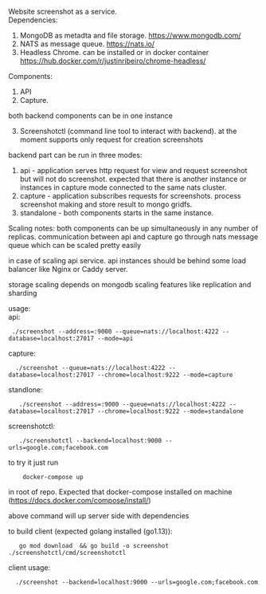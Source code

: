 Website screenshot as a service. <br>
Dependencies:<br>
1. MongoDB as metadta and file storage. https://www.mongodb.com/
2. NATS as message queue. https://nats.io/
3. Headless Chrome. can be installed or in docker container https://hub.docker.com/r/justinribeiro/chrome-headless/

Components:<br>

1. API
2. Capture.

both backend components can be in one instance

3. Screenshotctl (command line tool to interact with backend). at the moment supports only request for creation screenshots


backend part can be run in three modes:

1. api - application serves http request for view and request screenshot but will not do screenshot. expected that there is another instance or instances in capture mode connected to the same nats cluster.
2. capture - application subscribes requests for screenshots. process screenshot making and store result to mongo gridfs.
3. standalone - both components starts in the same instance.

Scaling notes:
  both components can be up simultaneously in any number of replicas.
  communication between api and capture go through nats message queue which can be scaled pretty easily
  
  in case of scaling api service. api instances should be behind some load balancer like Nginx or Caddy server.
  
  storage scaling depends on mongodb scaling features like replication and sharding
  
usage:<br>
  api:<br>
     
     ./screenshot --address=:9000 --queue=nats://localhost:4222 --database=localhost:27017 --mode=api
    
  capture: <br>
      
      ./screenshot --queue=nats://localhost:4222 --database=localhost:27017 --chrome=localhost:9222 --mode=capture
      
  standlone:<br>
  
       ./screenshot --address=:9000 --queue=nats://localhost:4222 --database=localhost:27017 --chrome=localhost:9222 --mode=standalone    
          

  screenshotctl: <br>
       
       ./screenshotctl --backend=localhost:9000 --urls=google.com;facebook.com
       

to try it just run <br>
        
        docker-compose up 
        
in root of repo. Expected that docker-compose installed on machine (https://docs.docker.com/compose/install/)   

above command will up server side with dependencies

to build client (expected golang installed (go1.13)): <br>
    
       go mod download  && go build -o screenshot  ./screenshotctl/cmd/screenshotctl 
       
   client usage:<br>
      
      ./screenshot --backend=localhost:9000 --urls=google.com;facebook.com